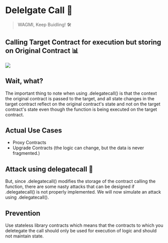 # Delelgate Call :money_mouth_face:
> WAGMI, Keep Buidling! :hammer_and_wrench:

## Calling Target Contract for execution but storing on Original Contract :bar_chart:

![](https://i.imgur.com/78ty5XV.png)

## Wait, what?

The important thing to note when using .delegatecall() is that the context the original contract is passed to the target, and all state changes in the target contract reflect on the original contract's state and not on the target contract's state even though the function is being executed on the target contract.

[](https://i.imgur.com/oVhXQas.png)

## Actual Use Cases

- Proxy Contracts
- Upgrade Contracts (the logic can change, but the data is never fragmented.) 

## Attack using delegatecall :mag_right:

But, since .delegatecall() modifies the storage of the contract calling the function, there are some nasty attacks that can be designed if .delegatecall() is not properly implemented. We will now simulate an attack using .delegatecall().

## Prevention

Use stateless library contracts which means that the contracts to which you deletegate the call should only be used for execution of logic and should not maintain state.

<!-- Markdown link & img dfn's -->
[wiki]:  https://www.learnweb3.io/tracks/senior
